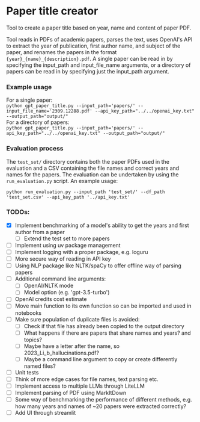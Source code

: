# Paper title creator
Tool to create a paper title based on year, name and content of paper PDF.

Tool reads in PDFs of academic papers, parses the text, uses OpenAI's API to extract the year of publication, first author name, and subject of the paper, and renames the papers in the format `{year}_{name}_{description}.pdf`.
A single paper can be read in by specifying the input_path and input_file_name arguments, or a directory of papers can be read in by specifying just the input_path argument.

### Example usage
For a single paper:  
`python gpt_paper_title.py --input_path='papers/' --input_file_name='2309.12288.pdf' --api_key_path="../../openai_key.txt" --output_path="output/"`  
For a directory of papers:  
`python gpt_paper_title.py --input_path='papers/' --api_key_path="../../openai_key.txt" --output_path="output/"`

### Evaluation process
The `test_set/` directory contains both the paper PDFs used in the evaluation and a CSV containing the file names and correct years and names for the papers.
The evaluation can be undertaken by using the `run_evaluation.py` script. An example usage:

`python run_evaluation.py --input_path 'test_set/' --df_path 'test_set.csv' --api_key_path '../api_key.txt'`


### TODOs:
- [x] Implement benchmarking of a model's ability to get the years and first author from a paper
  - [ ] Extend the test set to more papers
- [ ] Implement using uv package management
- [ ] Implement logging with a proper package, e.g. loguru
- [ ] More secure way of reading in API key
- [ ] Using NLP package like NLTK/spaCy to offer offline way of parsing papers
- [ ] Additional command line arguments:
  - [ ] OpenAI/NLTK mode
  - [ ] Model option (e.g. 'gpt-3.5-turbo')
- [ ] OpenAI credits cost estimate
- [ ] Move main function to its own function so can be imported and used in notebooks
- [ ] Make sure population of duplicate files is avoided:
	- [ ] Check if that file has already been copied to the output directory
	- [ ] What happens if there are papers that share names and years? and topics?
	- [ ] Maybe have a letter after the name, so 2023_Li_b_hallucinations.pdf?
	- [ ] Maybe a command line argument to copy or create differently named files?
- [ ] Unit tests
- [ ] Think of more edge cases for file names, text parsing etc.
- [ ] Implement access to multiple LLMs through LiteLLM
- [ ] Implement parsing of PDF using MarkItDown
- [ ] Some way of benchmarking the performance of different methods, e.g. how many years and names of ~20 papers were extracted correctly?
- [ ] Add UI through streamlit
